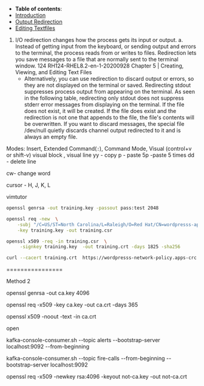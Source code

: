 -  **Table of contents**:
  - [Introduction](#introduction)
  - [Output Redirection](#output-redirection)
  - [Editing Textfiles](#editing-textfiles)



1. I/O redirection changes how the process gets its input or output. 
	a. Instead of getting input from the keyboard, or sending output and errors to the terminal, the process reads from or writes to files. Redirection lets you save messages to a file that are normally sent to the terminal window.
   124 RH124-RHEL8.2-en-1-20200928
 Chapter 5 | Creating, Viewing, and Editing Text Files
 	- Alternatively, you can use redirection to discard output or errors, so they are not displayed on the
terminal or saved.
Redirecting stdout suppresses process output from appearing on the terminal. As seen in
the following table, redirecting only stdout does not suppress stderr error messages from displaying on the terminal. If the file does not exist, it will be created. If the file does exist and the redirection is not one that appends to the file, the file's contents will be overwritten.
If you want to discard messages, the special file /dev/null quietly discards channel output redirected to it and is always an empty file.




Modes: Insert, Extended Command(`:`), Command Mode, Visual (control+v  or shift-v) visual block , visual line
yy - copy
p - paste
5p -paste 5 times
dd - delete line


cw- change word


cursor - H, J, K, L

vimtutor

```zsh
openssl genrsa -out training.key -passout pass:test 2048
```

```zsh
openssl req -new  \
	-subj "/C=US/ST=North Carolina/L=Raleigh/O=Red Hat/CN=wordpresss-apps.apps-crc.testing" \
    -key training.key -out training.csr
```

```zsh
openssl x509 -req -in training.csr  \
	 -signkey training.key  -out training.crt -days 1825 -sha256
```

```zsh
curl --cacert training.crt  https://wordpresss-network-policy.apps-crc.testing -vI
```
================

Method 2

openssl genrsa -out ca.key 4096

openssl req -x509 -key ca.key -out ca.crt -days 365

openssl x509 -noout -text -in ca.crt

open

kafka-console-consumer.sh --topic alerts --bootstrap-server localhost:9092 --from-beginning

kafka-console-consumer.sh --topic fire-calls --from-beginning --bootstrap-server localhost:9092

openssl req -x509 -newkey rsa:4096 -keyout not-ca.key -out not-ca.crt 